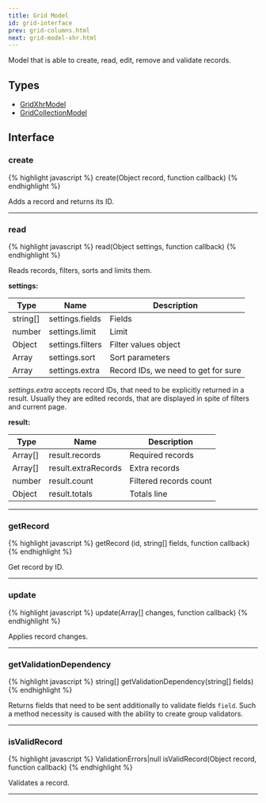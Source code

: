 ```yaml
---
title: Grid Model
id: grid-interface
prev: grid-columns.html
next: grid-model-xhr.html
---
```


Model that is able to create, read, edit, remove and validate records.

## Types
* [GridXhrModel](/docs/grid-model-xhr.html)
* [GridCollectionModel](/docs/grid-model-collection.html)

## Interface

### create

{% highlight javascript %}
 create(Object record, function callback)
{% endhighlight %}

Adds a record and returns its ID.

----

### read

{% highlight javascript %}
 read(Object settings, function callback)
{% endhighlight %}

Reads records, filters, sorts and limits them.

**settings:**

| Type     | Name             | Description                         |
|----------|------------------|-------------------------------------|
| string[] | settings.fields  | Fields                              |
| number   | settings.limit   | Limit                               |
| Object   | settings.filters | Filter values object                |
| Array    | settings.sort    | Sort parameters                     |
| Array    | settings.extra     | Record IDs, we need to get for sure |

*settings.extra* accepts record IDs, that need to be explicitly returned in a result.
Usually they are edited records, that are displayed in spite of filters and current page.

**result:**

| Type    | Name                | Description                                               |
|---------|---------------------|-----------------------------------------------------------|
| Array[] | result.records      | Required records                                      |
| Array[] | result.extraRecords | Extra records                      |
| number  | result.count        | Filtered records count |
| Object  | result.totals       | Totals line      |

---

### getRecord

{% highlight javascript %}
 getRecord (id, string[] fields, function callback)
{% endhighlight %}

Get record by ID.

---

### update

{% highlight javascript %}
update(Array[] changes, function callback)
{% endhighlight %}

Applies record changes.

---

### getValidationDependency

{% highlight javascript %}
  string[] getValidationDependency(string[] fields)
{% endhighlight %}

Returns fields that need to be sent additionally to validate fields `field`. Such a method necessity
is caused with the ability to create group validators.

---

### isValidRecord

{% highlight javascript %}
 ValidationErrors|null isValidRecord(Object record, function callback)
{% endhighlight %}

Validates a record.

---



